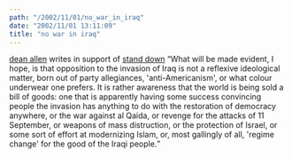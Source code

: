 ```yaml
---
path: "/2002/11/01/no_war_in_iraq" 
date: "2002/11/01 13:11:09" 
title: "no war in iraq" 
---
```

<p><a href="http://www.textism.com/article/618/" title="Textism">dean allen</a> writes in support of <a href="http://www.nowarblog.org/">stand down</a> <q>What will be made evident, I hope, is that opposition to the invasion of Iraq is not a reflexive ideological matter, born out of party allegiances, 'anti-Americanism', or what colour underwear one prefers. It is rather awareness that the world is being sold a bill of goods: one that is apparently having some success convincing people the invasion has anything to do with the restoration of democracy anywhere, or the war against al Qaida, or revenge for the attacks of 11 September, or weapons of mass distruction, or the protection of Israel, or some sort of effort at modernizing Islam, or, most gallingly of all, 'regime change' for the good of the Iraqi people.</q></p>